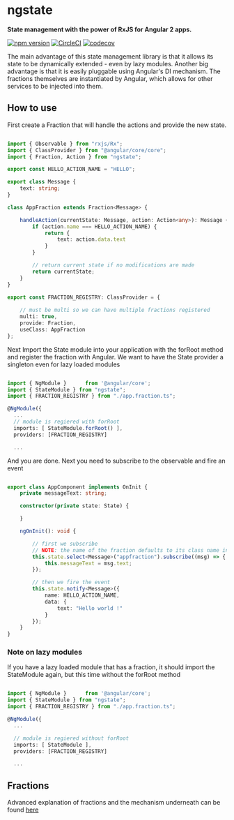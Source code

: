 # ngstate

**State management with the power of RxJS for Angular 2 apps.**

[![npm version](https://badge.fury.io/js/ngstate.svg)](https://badge.fury.io/js/ngstate)
[![CircleCI](https://circleci.com/gh/Gebov/state/tree/master.svg?style=shield)](https://circleci.com/gh/Gebov/state/tree/master)
[![codecov](https://codecov.io/gh/Gebov/state/branch/master/graph/badge.svg)](https://codecov.io/gh/Gebov/state)

The main advantage of this state management library is that it allows its state to be dynamically extended - even by lazy modules. Another big advantage is that it is easily pluggable using Angular's DI mechanism. The fractions themselves are instantiated by Angular, which allows for other services to be injected into them.

## How to use

First create a Fraction that will handle the actions and provide the new state. 

``` typescript

import { Observable } from "rxjs/Rx";
import { ClassProvider } from "@angular/core/core";
import { Fraction, Action } from "ngstate";

export const HELLO_ACTION_NAME = "HELLO";

export class Message {
    text: string;
}

class AppFraction extends Fraction<Message> {

    handleAction(currentState: Message, action: Action<any>): Message {
        if (action.name === HELLO_ACTION_NAME) {
            return {
                text: action.data.text
            }
        }

        // return current state if no modifications are made
        return currentState;
    }
}

export const FRACTION_REGISTRY: ClassProvider = {
    
    // must be multi so we can have multiple fractions registered
    multi: true,
    provide: Fraction,
    useClass: AppFraction
};


```

Next Import the State module into your application with the forRoot method and register the fraction with Angular. We want to have the State provider a singleton even for lazy loaded modules

``` typescript

import { NgModule }      from '@angular/core';
import { StateModule } from "ngstate";
import { FRACTION_REGISTRY } from "./app.fraction.ts";

@NgModule({
  ...
  // module is regiered with forRoot
  imports: [ StateModule.forRoot() ],
  providers: [FRACTION_REGISTRY]

  ...
```

And you are done. Next you need to subscribe to the observable and fire an event

``` typescript

export class AppComponent implements OnInit {
    private messageText: string;

    constructor(private state: State) {

    }

    ngOnInit(): void {

        // first we subscribe
        // NOTE: the name of the fraction defaults to its class name in lowercase formatting
        this.state.select<Message>("appfraction").subscribe((msg) => {
            this.messageText = msg.text;
        });

        // then we fire the event
        this.state.notify<Message>({
            name: HELLO_ACTION_NAME,
            data: {
                text: "Hello world !"
            }
        });
    }
}

```

### Note on lazy modules
If you have a lazy loaded module that has a fraction, it should import the StateModule again, but this time without the forRoot method

``` typescript

import { NgModule }      from '@angular/core';
import { StateModule } from "ngstate";
import { FRACTION_REGISTRY } from "./app.fraction.ts";

@NgModule({
  ...

  // module is regiered without forRoot
  imports: [ StateModule ],
  providers: [FRACTION_REGISTRY]

  ...
```

## Fractions
Advanced explanation of fractions and the mechanism underneath can be found [here](https://github.com/Gebov/state/wiki/Fractions)
